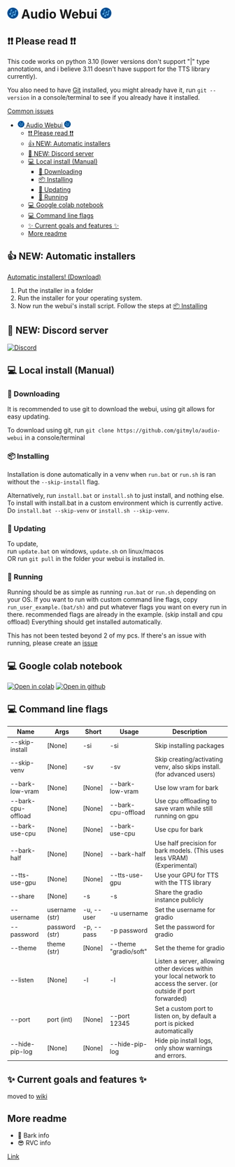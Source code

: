 # <img alt="logo" height="25" src="assets/logo.png" width="25"/> Audio Webui <img alt="logo" height="25" src="assets/logo.png" width="25"/>

## ❗❗ Please read ❗❗
This code works on python 3.10 (lower versions don't support "|" type annotations, and i believe 3.11 doesn't have support for the TTS library currently).

You also need to have [Git](https://git-scm.com/downloads) installed, you might already have it, run `git --version` in a console/terminal to see if you already have it installed.

[Common issues](https://github.com/gitmylo/audio-webui/wiki/common-issues)

<!-- TOC -->
* [<img alt="logo" height="15" src="assets/logo.png" width="15"/> Audio Webui <img alt="logo" height="15" src="assets/logo.png" width="15"/>](#img-altlogo-height25-srcassetslogopng-width25-audio-webui-img-altlogo-height25-srcassetslogopng-width25)
  * [❗❗ Please read ❗❗](#-please-read-)
  * [👍 NEW: Automatic installers](#-new--automatic-installers)
  * [💬 NEW: Discord server](#-new--discord-server)
  * [💻 Local install (Manual)](#-local-install--manual-)
    * [🔽 Downloading](#-downloading)
    * [📦 Installing](#-installing)
    * [🔼 Updating](#-updating)
    * [🏃‍ Running](#-running)
  * [💻 Google colab notebook](#-google-colab-notebook)
  * [💻 Command line flags](#-command-line-flags)
  * [✨ Current goals and features ✨](#-current-goals-and-features-)
  * [More readme](#more-readme)
<!-- TOC -->

## 👍 NEW: Automatic installers
[Automatic installers! (Download)](https://github.com/gitmylo/audio-webui/releases/tag/Installers)
1. Put the installer in a folder
2. Run the installer for your operating system.
3. Now run the webui's install script. Follow the steps at [📦 Installing](#-installing)

## 💬 NEW: Discord server
[![Discord](https://img.shields.io/discord/1118525872882843711?style=flat)](https://discord.gg/NB86C3Szkg)

## 💻 Local install (Manual)
### 🔽 Downloading
It is recommended to use git to download the webui, using git allows for easy updating.

To download using git, run `git clone https://github.com/gitmylo/audio-webui` in a console/terminal

### 📦 Installing
Installation is done automatically in a venv when `run.bat` or `run.sh` is ran without the `--skip-install` flag.

Alternatively, run `install.bat` or `install.sh` to just install, and nothing else. To install with install.bat in a custom environment which is currently active. Do `install.bat --skip-venv` or `install.sh --skip-venv`.

### 🔼 Updating
To update,  
run `update.bat` on windows, `update.sh` on linux/macos  
OR run `git pull` in the folder your webui is installed in.

### 🏃‍ Running
Running should be as simple as running `run.bat` or `run.sh` depending on your OS.
If you want to run with custom command line flags, copy `run_user_example.(bat/sh)` and put whatever flags you want on every run in there. recommended flags are already in the example. (skip install and cpu offload)
Everything should get installed automatically.

This has not been tested beyond 2 of my pcs.
If there's an issue with running, please create an [issue](https://github.com/gitmylo/audio-webui/issues)

## 💻 Google colab notebook
[![Open in colab](https://colab.research.google.com/assets/colab-badge.svg)](https://colab.research.google.com/github/gitmylo/audio-webui/blob/master/audio_webui_colab.ipynb) [![Open in github](https://img.shields.io/badge/Github-Open%20file-green)](audio_webui_colab.ipynb)

## 💻 Command line flags

| Name               | Args           | Short      | Usage                 | Description                                                                                                            |
|--------------------|----------------|------------|-----------------------|------------------------------------------------------------------------------------------------------------------------|
| --skip-install     | [None]         | -si        | -si                   | Skip installing packages                                                                                               |
| --skip-venv        | [None]         | -sv        | -sv                   | Skip creating/activating venv, also skips install. (for advanced users)                                                |
| --bark-low-vram    | [None]         | [None]     | --bark-low-vram       | Use low vram for bark                                                                                                  |
| --bark-cpu-offload | [None]         | [None]     | --bark-cpu-offload    | Use cpu offloading to save vram while still running on gpu                                                             |
| --bark-use-cpu     | [None]         | [None]     | --bark-use-cpu        | Use cpu for bark                                                                                                       |
| --bark-half        | [None]         | [None]     | --bark-half           | Use half precision for bark models. (This uses less VRAM) (Experimental)                                               |
| --tts-use-gpu      | [None]         | [None]     | --tts-use-gpu         | Use your GPU for TTS with the TTS library                                                                              |
| --share            | [None]         | -s         | -s                    | Share the gradio instance publicly                                                                                     |
| --username         | username (str) | -u, --user | -u username           | Set the username for gradio                                                                                            |
| --password         | password (str) | -p, --pass | -p password           | Set the password for gradio                                                                                            |
| --theme            | theme (str)    | [None]     | --theme "gradio/soft" | Set the theme for gradio                                                                                               |
| --listen           | [None]         | -l         | -l                    | Listen a server, allowing other devices within your local network to access the server. (or outside if port forwarded) |
| --port             | port (int)     | [None]     | --port 12345          | Set a custom port to listen on, by default a port is picked automatically                                              |
| --hide-pip-log     | [None]         | [None]     | --hide-pip-log        | Hide pip install logs, only show warnings and errors.                                                                  |


## ✨ Current goals and features ✨
moved to [wiki](https://github.com/gitmylo/audio-webui/wiki/Features)

## More readme
* 🐶 Bark info
* 😎 RVC info

[Link](https://github.com/gitmylo/audio-webui/wiki/info)
